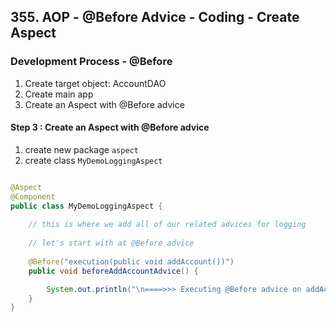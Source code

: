 ## 355. AOP - @Before Advice - Coding - Create Aspect
 
### Development Process - @Before
1. Create target object: AccountDAO 
2. Create main app 
3. Create an Aspect with @Before advice 


#### Step 3 : Create an Aspect with @Before advice 
1. create new package `aspect`
2. create class `MyDemoLoggingAspect`
```java

@Aspect 
@Component 
public class MyDemoLoggingAspect {
    
    // this is where we add all of our related advices for logging 
    
    // let's start with at @Before advice 
    
    @Before("execution(public void addAccount())")
    public void beforeAddAccountAdvice() {

        System.out.println("\n====>>> Executing @Before advice on addAccount");
    }
}
```